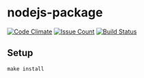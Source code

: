 # nodejs-package

[![Code Climate](https://codeclimate.com/github/recroot89/project-lvl1/badges/gpa.svg)](https://codeclimate.com/github/recroot89/project-lvl1)
[![Issue Count](https://codeclimate.com/github/recroot89/project-lvl1/badges/issue_count.svg)](https://codeclimate.com/github/recroot89/project-lvl1)
[![Build Status](https://travis-ci.org/recroot89/project-lvl1.svg?branch=master)](https://travis-ci.org/recroot89/project-lvl1)

## Setup

```
make install
```
